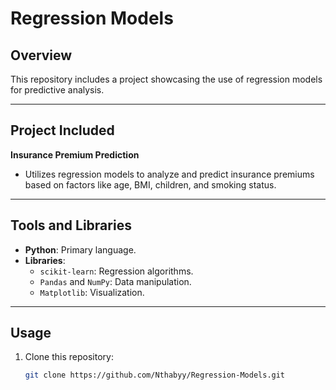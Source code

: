 # Regression Models

## Overview

This repository includes a project showcasing the use of regression models for predictive analysis.

---

## Project Included

**Insurance Premium Prediction**  
- Utilizes regression models to analyze and predict insurance premiums based on factors like age, BMI, children, and smoking status.

---

## Tools and Libraries

- **Python**: Primary language.
- **Libraries**:
  - `scikit-learn`: Regression algorithms.
  - `Pandas` and `NumPy`: Data manipulation.
  - `Matplotlib`: Visualization.

---

## Usage

1. Clone this repository:
   ```bash
   git clone https://github.com/Nthabyy/Regression-Models.git
